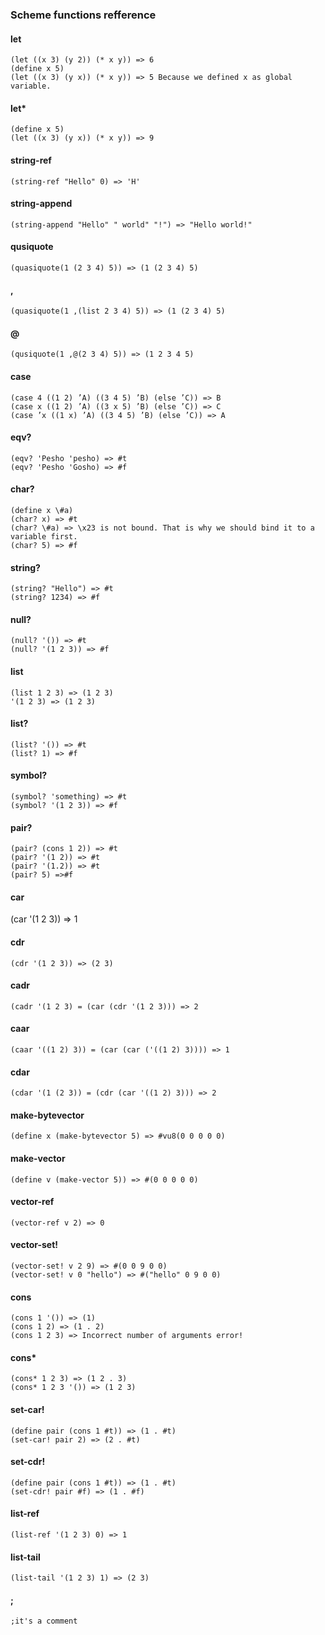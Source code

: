 ### Scheme functions refference

#### let
	(let ((x 3) (y 2)) (* x y)) => 6
	(define x 5)
	(let ((x 3) (y x)) (* x y)) => 5 Because we defined x as global variable.

#### let*
	(define x 5)
	(let ((x 3) (y x)) (* x y)) => 9
	
#### string-ref 
	(string-ref "Hello" 0) => 'H'
	
#### string-append
	(string-append "Hello" " world" "!") => "Hello world!"

#### qusiquote
	(quasiquote(1 (2 3 4) 5)) => (1 (2 3 4) 5)

#### ,
	(quasiquote(1 ,(list 2 3 4) 5)) => (1 (2 3 4) 5)
	
#### @
	(qusiquote(1 ,@(2 3 4) 5)) => (1 2 3 4 5)
	
#### case
	(case 4 ((1 2) ’A) ((3 4 5) ’B) (else ’C)) => B
	(case x ((1 2) ’A) ((3 x 5) ’B) (else ’C)) => C
	(case ’x ((1 x) ’A) ((3 4 5) ’B) (else ’C)) => A	
	
#### eqv?
	(eqv? 'Pesho 'pesho) => #t
	(eqv? 'Pesho 'Gosho) => #f
	
#### char?
	(define x \#a)
	(char? x) => #t
	(char? \#a) => \x23 is not bound. That is why we should bind it to a variable first.
	(char? 5) => #f
	
#### string?
	(string? "Hello") => #t
	(string? 1234) => #f

#### null?
	(null? '()) => #t
	(null? '(1 2 3)) => #f

#### list
	(list 1 2 3) => (1 2 3)
	'(1 2 3) => (1 2 3)

#### list?
	(list? '()) => #t
	(list? 1) => #f

#### symbol?
	(symbol? 'something) => #t
	(symbol? '(1 2 3)) => #f
	
#### pair? 
	(pair? (cons 1 2)) => #t
	(pair? '(1 2)) => #t
	(pair? '(1.2)) => #t
	(pair? 5) =>#f
		
#### car
(car '(1 2 3)) => 1
	
#### cdr
	(cdr '(1 2 3)) => (2 3)
	
#### cadr
	(cadr '(1 2 3) = (car (cdr '(1 2 3))) => 2
	
#### caar
	(caar '((1 2) 3)) = (car (car ('((1 2) 3)))) => 1
	
#### cdar
	(cdar '(1 (2 3)) = (cdr (car '((1 2) 3))) => 2
	
#### make-bytevector
	(define x (make-bytevector 5) => #vu8(0 0 0 0 0)
	
#### make-vector
	(define v (make-vector 5)) => #(0 0 0 0 0)
	
#### vector-ref
	(vector-ref v 2) => 0
	
#### vector-set!
	(vector-set! v 2 9) => #(0 0 9 0 0)
	(vector-set! v 0 "hello") => #("hello" 0 9 0 0)

#### cons
	(cons 1 '()) => (1)
	(cons 1 2) => (1 . 2)
	(cons 1 2 3) => Incorrect number of arguments error!

#### cons*
	(cons* 1 2 3) => (1 2 . 3)
	(cons* 1 2 3 '()) => (1 2 3)
	
#### set-car!
	(define pair (cons 1 #t)) => (1 . #t)
	(set-car! pair 2) => (2 . #t)
	
#### set-cdr!
	(define pair (cons 1 #t)) => (1 . #t)
	(set-cdr! pair #f) => (1 . #f)
	
#### list-ref
	(list-ref '(1 2 3) 0) => 1
	
#### list-tail
	(list-tail '(1 2 3) 1) => (2 3)

#### ;
	;it's a comment

